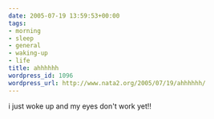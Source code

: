 ```yaml
---
date: 2005-07-19 13:59:53+00:00
tags:
- morning
- sleep
- general
- waking-up
- life
title: ahhhhhh
wordpress_id: 1096
wordpress_url: http://www.nata2.org/2005/07/19/ahhhhhh/
---
```


i just woke up and my eyes don't work yet!!